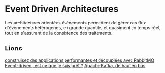 # Event Driven Architectures
Les architectures orientées évènements permettent de gérer des flux d'évènements hétérogènes, en grande quantité, et quasiment en temps réel, tout en s'assurant de la consistence des traitements.

## Liens
[construisez des applications performantes et découplées avec RabbitMQ](https://t.co/tGObom43eP?amp=1)
[Event-driven ; est ce que je suis prêt ?](https://t.co/jYmdMcRkJa?amp=1)
[Apache Kafka, de haut en bas](https://www.youtube.com/watch?v=KWAELycyxTc)